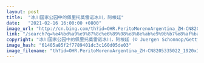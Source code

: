 ```yaml
---
layout: post
title:  "冰川国家公园中的佩里托莫雷诺冰川，阿根廷"
date:   "2021-02-16 16:00:00 +0800"
image_url: "http://cn.bing.com/th?id=OHR.PeritoMorenoArgentina_ZH-CN8205335022_1920x1080.jpg&rf=LaDigue_1920x1080.jpg&pid=hp"
link: "/search?q=%e4%bd%a9%e9%87%8c%e6%89%98%e8%8e%ab%e9%9b%b7%e8%af%ba%e5%86%b0%e5%b7%9d&form=hpcapt&mkt=zh-cn"
copyright: "冰川国家公园中的佩里托莫雷诺冰川，阿根廷 (© Juergen Schonnop/Getty Images)"
image_hash: "61405a85f2f7789401dc3c160d05de03"
image_filename: "th?id=OHR.PeritoMorenoArgentina_ZH-CN8205335022_1920x1080.jpg&rf=LaDigue_1920x1080.jpg&pid=hp"
---
```

